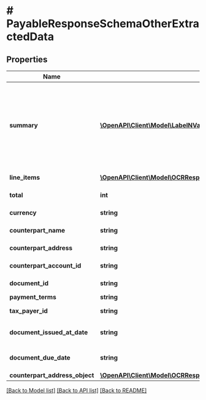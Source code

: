 # # PayableResponseSchemaOtherExtractedData

## Properties

Name | Type | Description | Notes
------------ | ------------- | ------------- | -------------
**summary** | [**\OpenAPI\Client\Model\LabelNValue[]**](LabelNValue.md) | Invoice text content other than the line items. Such as the invoice issue and due dates, vendor name and address, and other general information. | [optional]
**line_items** | [**\OpenAPI\Client\Model\OCRResponseInvoiceReceiptLineItem[]**](OCRResponseInvoiceReceiptLineItem.md) | List of line items from documen | [optional]
**total** | **int** | Total in cents/eurocents | [optional]
**currency** | **string** | ISO 4217 currency code | [optional]
**counterpart_name** | **string** | Counterpart name | [optional]
**counterpart_address** | **string** | Counterpart address | [optional]
**counterpart_account_id** | **string** | Counterpart bank ID | [optional]
**document_id** | **string** | Invoice/receipt ID | [optional]
**payment_terms** | **string** | Payment terms | [optional]
**tax_payer_id** | **string** | Tax payer ID (aka VAT ID) | [optional]
**document_issued_at_date** | **string** | Document issuance date in ISO format | [optional]
**document_due_date** | **string** | Document due date in ISO format | [optional]
**counterpart_address_object** | [**\OpenAPI\Client\Model\OCRResponseInvoiceReceiptDataCounterpartAddressObject**](OCRResponseInvoiceReceiptDataCounterpartAddressObject.md) |  | [optional]

[[Back to Model list]](../../README.md#models) [[Back to API list]](../../README.md#endpoints) [[Back to README]](../../README.md)
